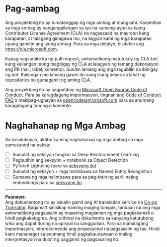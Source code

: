 <!--
CO_OP_TRANSLATOR_METADATA:
{
  "original_hash": "847a587aa1b83f4d00858183ff3ed18a",
  "translation_date": "2025-08-28T02:46:47+00:00",
  "source_file": "etc/CONTRIBUTING.md",
  "language_code": "tl"
}
-->
# Pag-aambag

Ang proyektong ito ay tumatanggap ng mga ambag at mungkahi. Karamihan sa mga ambag ay nangangailangan sa iyo na sumang-ayon sa isang Contributor License Agreement (CLA) na nagsasaad na mayroon kang karapatan, at talagang ginagawa mo, na bigyan kami ng mga karapatan upang gamitin ang iyong ambag. Para sa mga detalye, bisitahin ang https://cla.microsoft.com.

Kapag nagsumite ka ng pull request, awtomatikong matutukoy ng CLA-bot kung kailangan mong magbigay ng CLA at lalagyan ng tamang dekorasyon ang PR (hal., label, komento). Sundin lamang ang mga tagubilin na ibinigay ng bot. Kailangan mo lamang gawin ito nang isang beses sa lahat ng repositories na gumagamit ng aming CLA.

Ang proyektong ito ay nagpatibay ng [Microsoft Open Source Code of Conduct](https://opensource.microsoft.com/codeofconduct/). Para sa karagdagang impormasyon, tingnan ang [Code of Conduct FAQ](https://opensource.microsoft.com/codeofconduct/faq/) o makipag-ugnayan sa [opencode@microsoft.com](mailto:opencode@microsoft.com) para sa anumang karagdagang tanong o komento.

# Naghahanap ng Mga Ambag

Sa kasalukuyan, aktibo kaming naghahanap ng mga ambag sa mga sumusunod na paksa:

- [ ] Sumulat ng seksyon tungkol sa Deep Reinforcement Learning
- [ ] Pagbutihin ang seksyon + notebook sa Object Detection
- [ ] PyTorch Lightning (para sa [seksyong ito](https://github.com/microsoft/AI-For-Beginners/blob/main/3-NeuralNetworks/05-Frameworks/README.md))
- [ ] Sumulat ng seksyon + mga halimbawa sa Named Entity Recognition
- [ ] Gumawa ng mga halimbawa para sa pag-train ng sarili nating embeddings para sa [seksyong ito](https://github.com/microsoft/AI-For-Beginners/tree/main/5-NLP/15-LanguageModeling)

---

**Paunawa**:  
Ang dokumentong ito ay isinalin gamit ang AI translation service na [Co-op Translator](https://github.com/Azure/co-op-translator). Bagama't sinisikap naming maging tumpak, tandaan na ang mga awtomatikong pagsasalin ay maaaring maglaman ng mga pagkakamali o hindi pagkakatugma. Ang orihinal na dokumento sa kanyang katutubong wika ang dapat ituring na opisyal na sanggunian. Para sa mahalagang impormasyon, inirerekomenda ang propesyonal na pagsasalin ng tao. Hindi kami mananagot sa anumang hindi pagkakaunawaan o maling interpretasyon na dulot ng paggamit ng pagsasaling ito.